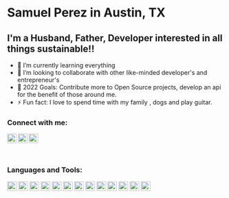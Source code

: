 # Samuel Perez in Austin, TX


## I'm a Husband, Father, Developer interested in all things sustainable!!

- 🌱 I’m currently learning everything
- 👯 I’m looking to collaborate with other like-minded developer's and entrepreneur's
- 🥅 2022 Goals: Contribute more to Open Source projects, develop an api for the benefit of those around me.
- ⚡ Fun fact: I love to spend time with my family , dogs and  play guitar.






### Connect with me:

[<img align="left" alt="sperezintexas | Twitter" width="22px" src="https://www.vectorlogo.zone/logos/twitter/twitter-tile.svg" />][twitter]
[<img align="left" alt="samuelperez | LinkedIn" width="22px" src="https://www.vectorlogo.zone/logos/linkedin/linkedin-icon.svg" />][linkedin]
[<img align="left" alt="sperezintexas | Instagram" width="22px" src="https://www.vectorlogo.zone/logos/instagram/instagram-icon.svg" />][instagram]

<br />

<br />

<br />


### Languages and Tools:

<img vertical-align="left" alt="sperezintexas | Java" width="22px" src="https://www.vectorlogo.zone/logos/java/java-vertical.svg" />
<img vertical-align="left" alt="sperezintexas | GoLang" width="22px" src="https://www.vectorlogo.zone/logos/golang/golang-icon.svg" />
<img vertical-align="left" alt="sperezintexas | Python" width="22px" src="https://www.vectorlogo.zone/logos/python/python-icon.svg" />
<img vertical-align="left" alt="sperezintexas | Groovy" width="22px" src="https://www.vectorlogo.zone/logos/groovy-lang/groovy-lang-icon.svg" />
<img vertical-align="left" alt="sperezintexas | Node" width="22px" src="https://www.vectorlogo.zone/logos/nodejs/nodejs-icon.svg" />
<img vertical-align="left" alt="sperezintexas | React" width="22px" src="https://www.vectorlogo.zone/logos/reactjs/reactjs-icon.svg" />
<img vertical-align="left" alt="sperezintexas | Kafka" width="22px" src="https://www.vectorlogo.zone/logos/apache_kafka/apache_kafka-icon.svg" />
<img vertical-align="left" alt="sperezintexas | Jenkins Cloudbees" width="22px" src="https://www.vectorlogo.zone/logos/cloudbees/cloudbees-icon.svg" />
<img vertical-align="left" alt="sperezintexas | Bamboo" width="22px" src="https://www.vectorlogo.zone/logos/atlassian_bamboo/atlassian_bamboo-icon.svgg" />
<img vertical-align="left" alt="sperezintexas | Azure" width="22px" src="https://www.vectorlogo.zone/logos/microsoft_azure/microsoft_azure-icon.svg" />
<img vertical-align="left" alt="sperezintexas | AWS" width="22px" src="https://www.vectorlogo.zone/logos/amazon_aws/amazon_aws-icon.svg" />
<img vertical-align="left" alt="sperezintexas | Kubernetes" width="22px" src="https://www.vectorlogo.zone/logos/kubernetes/kubernetes-icon.svg" />
<img vertical-align="left" alt="sperezintexas | Pivotal" width="22px" src="https://www.vectorlogo.zone/logos/pivotalio/pivotalio-icon.svg" />





[twitter]: https://twitter.com/sperezintexas
[instagram]: https://instagram.com/sperezintexas
[linkedin]: https://www.linkedin.com/in/samuelperez/
